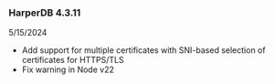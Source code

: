 ### HarperDB 4.3.11

5/15/2024

- Add support for multiple certificates with SNI-based selection of certificates for HTTPS/TLS
- Fix warning in Node v22
